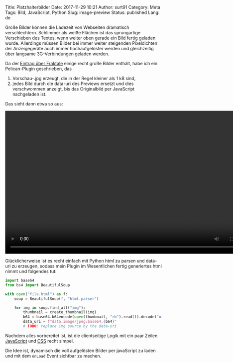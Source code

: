 Title: Platzhalterbilder
Date: 2017-11-29 10:21
Author: surt91
Category: Meta
Tags: Bild, JavaScript, Python
Slug: image-preview
Status: published
Lang: de

Große Bilder können die Ladezeit von Webseiten dramatisch verschlechtern.
Schlimmer als weiße Flächen ist das sprungartige Verschieben des Textes, wenn
weiter oben gerade ein Bild fertig geladen wurde. Allerdings müssen Bilder bei
immer weiter steigenden Pixeldichten der Anzeigegeräte auch immer
hochaufgelöster werden und gleichzeitig über langsame 3G-Verbindungen
geladen werden.

Da der [Eintrag über Fraktale]({filename}/randomFractals.md) einige recht große
Bilder enthält, habe ich ein Pelican-Plugin geschrieben, das

1.  Vorschau-.jpg erzeugt, die in der Regel kleiner als 1 kB sind,
2.  jedes Bild durch die data-uri des Previews ersetzt und dies verschwommen anzeigt, bis das Originalbild per JavaScript nachgeladen ist.

Das sieht dann etwa so aus:

<video controls width="800" height="460">
<source src="/vid/image_preview.mp4" type="video/mp4">
Your browser does not support the video tag.
</video>

Glücklicherweise ist es recht einfach mit Python html zu parsen und data-uri
zu erzeugen, sodass mein Plugin im Wesentlichen fertig generiertes html nimmt
und folgendes tut:

``` py
import base64
from bs4 import BeautifulSoup

with open("file.html") as f:
    soup = BeautifulSoup(f, "html.parser")

    for img in soup.find_all("img"):
        thumbnail = create_thumbnail(img)
        b64 = base64.b64encode(open(thumbnail, "rb").read()).decode("utf-8")
        data_uri = f"data:image/jpeg;base64,{b64}"
        # TODO: replace img source by the data-uri
```

Nachdem alles vorbereitet ist, ist die clientseitige Logik mit ein paar Zeilen
[JavaScript](https://github.com/surt91/purepelican/blob/master/static/js/img.js)
und [CSS](https://github.com/surt91/purepelican/blob/master/static/sass/_images.scss)
recht simpel.

Die Idee ist, dynamisch die voll aufgelösten Bilder per javaScript zu laden und
mit dem `onLoad` Event sichtbar zu machen.

